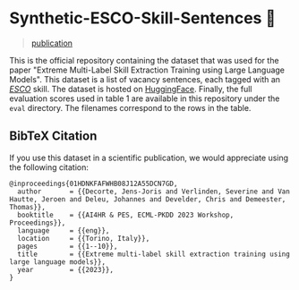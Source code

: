 # Synthetic-ESCO-Skill-Sentences :floppy_disk:

> [publication](https://arxiv.org/abs/2307.10778)

This is the official repository containing the dataset that was used for the paper "Extreme Multi-Label Skill Extraction Training using Large Language Models". This dataset is a list of vacancy sentences, each tagged with an <cite>[ESCO][1]</cite> skill. The dataset is hosted on [HuggingFace](https://huggingface.co/datasets/jensjorisdecorte/Synthetic-ESCO-skill-sentences). Finally, the full evaluation scores used in table 1 are available in this repository under the `eval` directory. The filenames correspond to the rows in the table.

[1]: https://ec.europa.eu/esco/portal/occupation

## BibTeX Citation

If you use this dataset in a scientific publication, we would appreciate using the following citation:

```
@inproceedings{01HDNKFAFWHB08J12A55DCN7GD,
  author       = {{Decorte, Jens-Joris and Verlinden, Severine and Van Hautte, Jeroen and Deleu, Johannes and Develder, Chris and Demeester, Thomas}},
  booktitle    = {{AI4HR & PES, ECML-PKDD 2023 Workshop, Proceedings}},
  language     = {{eng}},
  location     = {{Torino, Italy}},
  pages        = {{1--10}},
  title        = {{Extreme multi-label skill extraction training using large language models}},
  year         = {{2023}},
}
```
